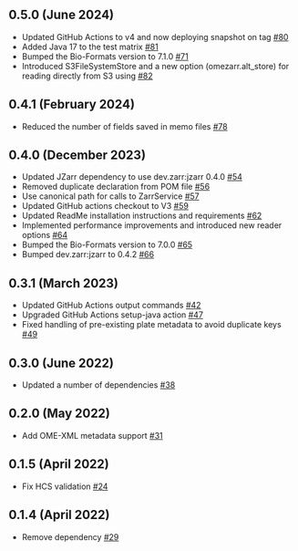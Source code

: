 0.5.0 (June 2024)
-----------------

- Updated GitHub Actions to v4 and now deploying snapshot on tag [#80](https://github.com/ome/ZarrReader/pull/80)
- Added Java 17 to the test matrix [#81](https://github.com/ome/ZarrReader/pull/81)
- Bumped the Bio-Formats version to 7.1.0 [#71](https://github.com/ome/ZarrReader/pull/71)
- Introduced S3FileSystemStore and a new option (omezarr.alt_store) for reading directly from S3 using  [#82](https://github.com/ome/ZarrReader/pull/82)

0.4.1 (February 2024)
---------------------

- Reduced the number of fields saved in memo files [#78](https://github.com/ome/ZarrReader/pull/78)

0.4.0 (December 2023)
---------------------

- Updated JZarr dependency to use dev.zarr:jzarr 0.4.0 [#54](https://github.com/ome/ZarrReader/pull/54)
- Removed duplicate declaration from POM file [#56](https://github.com/ome/ZarrReader/pull/56)
- Use canonical path for calls to ZarrService [#57](https://github.com/ome/ZarrReader/pull/57)
- Updated GitHub actions checkout to V3 [#59](https://github.com/ome/ZarrReader/pull/59)
- Updated ReadMe installation instructions and requirements [#62](https://github.com/ome/ZarrReader/pull/62)
- Implemented performance improvements and introduced new reader options [#64](https://github.com/ome/ZarrReader/pull/64)
- Bumped the Bio-Formats version to 7.0.0 [#65](https://github.com/ome/ZarrReader/pull/65)
- Bumped dev.zarr:jzarr to 0.4.2 [#66](https://github.com/ome/ZarrReader/pull/66)

0.3.1 (March 2023)
------------------

- Updated GitHub Actions output commands [#42](https://github.com/ome/ZarrReader/pull/42)
- Upgraded GitHub Actions setup-java action [#47](https://github.com/ome/ZarrReader/pull/47)
- Fixed handling of pre-existing plate metadata to avoid duplicate keys [#49](https://github.com/ome/ZarrReader/pull/49)

0.3.0 (June 2022)
-----------------

- Updated a number of dependencies [#38](https://github.com/ome/ZarrReader/pull/38)

0.2.0 (May 2022)
------------------

- Add OME-XML metadata support [#31](https://github.com/ome/ZarrReader/pull/31)

0.1.5 (April 2022)
------------------

- Fix HCS validation [#24](https://github.com/ome/ZarrReader/pull/24)

0.1.4 (April 2022)
------------------

- Remove dependency [#29](https://github.com/ome/ZarrReader/pull/29)